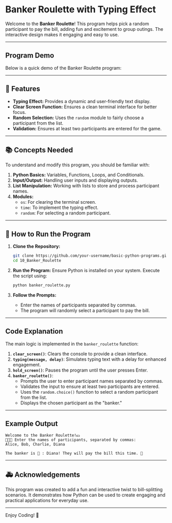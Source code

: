 # Banker Roulette with Typing Effect

Welcome to the **Banker Roulette**! This program helps pick a random participant to pay the bill, adding fun and excitement to group outings. The interactive design makes it engaging and easy to use.

---

## Program Demo
Below is a quick demo of the Banker Roulette program:

---


## 🚀 Features

- **Typing Effect:** Provides a dynamic and user-friendly text display.
- **Clear Screen Function:** Ensures a clean terminal interface for better focus.
- **Random Selection:** Uses the `random` module to fairly choose a participant from the list.
- **Validation:** Ensures at least two participants are entered for the game.

---

## 📚 Concepts Needed

To understand and modify this program, you should be familiar with:

1. **Python Basics:** Variables, Functions, Loops, and Conditionals.
2. **Input/Output:** Handling user inputs and displaying outputs.
3. **List Manipulation:** Working with lists to store and process participant names.
4. **Modules:**
   - `os`: For clearing the terminal screen.
   - `time`: To implement the typing effect.
   - `random`: For selecting a random participant.

---

## 📄 How to Run the Program

1. **Clone the Repository:**
   ```bash
   git clone https://github.com/your-username/basic-python-programs.git
   cd 10_Banker_Roulette
   ```

2. **Run the Program:**
   Ensure Python is installed on your system. Execute the script using:
   ```bash
   python banker_roulette.py
   ```

3. **Follow the Prompts:**
   - Enter the names of participants separated by commas.
   - The program will randomly select a participant to pay the bill.

---

## Code Explanation

The main logic is implemented in the `banker_roulette` function:

1. **`clear_screen()`**: Clears the console to provide a clean interface.
2. **`typing(message, delay)`**: Simulates typing text with a delay for enhanced engagement.
3. **`hold_screen()`**: Pauses the program until the user presses Enter.
4. **`banker_roulette()`**:
   - Prompts the user to enter participant names separated by commas.
   - Validates the input to ensure at least two participants are entered.
   - Uses the `random.choice()` function to select a random participant from the list.
   - Displays the chosen participant as the "banker."

---

## Example Output

```plaintext
Welcome to the Banker Roulette!💵
👤👤👤 Enter the names of participants, separated by commas:
Alice, Bob, Charlie, Diana

The banker is 👤 : Diana! They will pay the bill this time. 🎉
```

---

## 🚑 Acknowledgements

This program was created to add a fun and interactive twist to bill-splitting scenarios. It demonstrates how Python can be used to create engaging and practical applications for everyday use.

---

Enjoy Coding! 🎉
